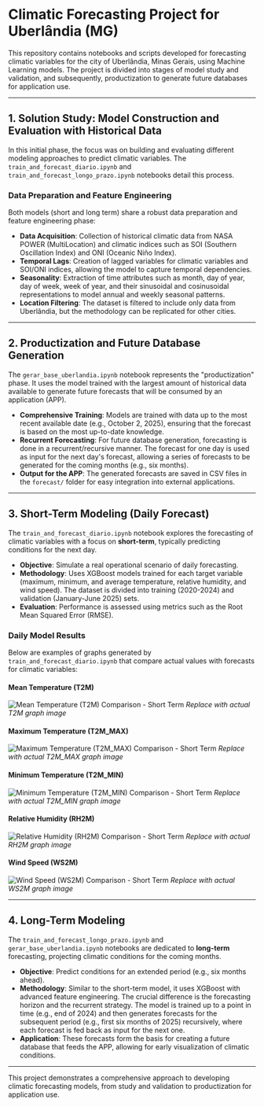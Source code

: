 # Climatic Forecasting Project for Uberlândia (MG)

This repository contains notebooks and scripts developed for forecasting climatic variables for the city of Uberlândia, Minas Gerais, using Machine Learning models. The project is divided into stages of model study and validation, and subsequently, productization to generate future databases for application use.

---

## 1. Solution Study: Model Construction and Evaluation with Historical Data

In this initial phase, the focus was on building and evaluating different modeling approaches to predict climatic variables. The `train_and_forecast_diario.ipynb` and `train_and_forecast_longo_prazo.ipynb` notebooks detail this process.

### Data Preparation and Feature Engineering

Both models (short and long term) share a robust data preparation and feature engineering phase:

- **Data Acquisition**: Collection of historical climatic data from NASA POWER (MultiLocation) and climatic indices such as SOI (Southern Oscillation Index) and ONI (Oceanic Niño Index).
- **Temporal Lags**: Creation of lagged variables for climatic variables and SOI/ONI indices, allowing the model to capture temporal dependencies.
- **Seasonality**: Extraction of time attributes such as month, day of year, day of week, week of year, and their sinusoidal and cosinusoidal representations to model annual and weekly seasonal patterns.
- **Location Filtering**: The dataset is filtered to include only data from Uberlândia, but the methodology can be replicated for other cities.

---

## 2. Productization and Future Database Generation

The `gerar_base_uberlandia.ipynb` notebook represents the "productization" phase. It uses the model trained with the largest amount of historical data available to generate future forecasts that will be consumed by an application (APP).

- **Comprehensive Training**: Models are trained with data up to the most recent available date (e.g., October 2, 2025), ensuring that the forecast is based on the most up-to-date knowledge.
- **Recurrent Forecasting**: For future database generation, forecasting is done in a recurrent/recursive manner. The forecast for one day is used as input for the next day's forecast, allowing a series of forecasts to be generated for the coming months (e.g., six months).
- **Output for the APP**: The generated forecasts are saved in CSV files in the `forecast/` folder for easy integration into external applications.

---

## 3. Short-Term Modeling (Daily Forecast)

The `train_and_forecast_diario.ipynb` notebook explores the forecasting of climatic variables with a focus on **short-term**, typically predicting conditions for the next day.

- **Objective**: Simulate a real operational scenario of daily forecasting.
- **Methodology**: Uses XGBoost models trained for each target variable (maximum, minimum, and average temperature, relative humidity, and wind speed). The dataset is divided into training (2020-2024) and validation (January-June 2025) sets.
- **Evaluation**: Performance is assessed using metrics such as the Root Mean Squared Error (RMSE).

### Daily Model Results

Below are examples of graphs generated by `train_and_forecast_diario.ipynb` that compare actual values with forecasts for climatic variables:

#### Mean Temperature (T2M)
![Mean Temperature (T2M) Comparison - Short Term](versao_atualizada/daily_forecast_t2m.png)
_Replace with actual T2M graph image_

#### Maximum Temperature (T2M_MAX)
![Maximum Temperature (T2M_MAX) Comparison - Short Term](versao_atualizada/daily_forecast_t2m_max.png)
_Replace with actual T2M_MAX graph image_

#### Minimum Temperature (T2M_MIN)
![Minimum Temperature (T2M_MIN) Comparison - Short Term](versao_atualizada/daily_forecast_t2m_min.png)
_Replace with actual T2M_MIN graph image_

#### Relative Humidity (RH2M)
![Relative Humidity (RH2M) Comparison - Short Term](versao_atualizada/daily_forecast_rh2m.png)
_Replace with actual RH2M graph image_

#### Wind Speed (WS2M)
![Wind Speed (WS2M) Comparison - Short Term](versao_atualizada/daily_forecast_ws2m.png)
_Replace with actual WS2M graph image_

---

## 4. Long-Term Modeling

The `train_and_forecast_longo_prazo.ipynb` and `gerar_base_uberlandia.ipynb` notebooks are dedicated to **long-term** forecasting, projecting climatic conditions for the coming months.

- **Objective**: Predict conditions for an extended period (e.g., six months ahead).
- **Methodology**: Similar to the short-term model, it uses XGBoost with advanced feature engineering. The crucial difference is the forecasting horizon and the recurrent strategy. The model is trained up to a point in time (e.g., end of 2024) and then generates forecasts for the subsequent period (e.g., first six months of 2025) recursively, where each forecast is fed back as input for the next one.
- **Application**: These forecasts form the basis for creating a future database that feeds the APP, allowing for early visualization of climatic conditions.

---

This project demonstrates a comprehensive approach to developing climatic forecasting models, from study and validation to productization for application use.
